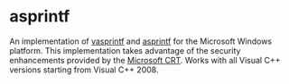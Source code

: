 # asprintf
An implementation of [vasprintf](http://man7.org/linux/man-pages/man3/asprintf.3.html) and [asprintf](http://man7.org/linux/man-pages/man3/asprintf.3.html) for the Microsoft Windows platform. This implementation takes advantage of the security enhancements provided by the [Microsoft CRT](https://docs.microsoft.com/de-de/cpp/c-runtime-library/security-features-in-the-crt). Works with all Visual C++ versions starting from Visual C++ 2008.
